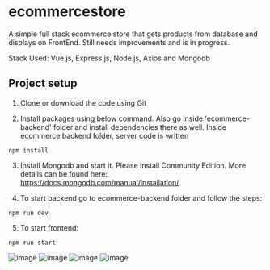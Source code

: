 # ecommercestore

A simple full stack ecommerce store that gets products from database and displays on FrontEnd. Still needs improvements and is in progress.

Stack Used: Vue.js, Express.js, Node.js, Axios and Mongodb

## Project setup

1) Clone or download the code using Git

2) Install packages using below command. Also go inside 'ecommerce-backend' folder and install dependencies there as well. Inside ecommerce backend folder, server code is written
```
npm install
```

3) Install Mongodb and start it. Please install Community Edition. More details can be found here: https://docs.mongodb.com/manual/installation/

4) To start backend go to ecommerce-backend folder and follow the steps:
 ```
npm run dev
```
  
5) To start frontend: 
```
npm run start
```
![image](https://user-images.githubusercontent.com/36845478/121810667-081e5900-cc62-11eb-83c0-2ff9e408ee4d.png)
![image](https://user-images.githubusercontent.com/36845478/121810675-0f456700-cc62-11eb-80ab-4d8ff6ebd4fb.png)
![image](https://user-images.githubusercontent.com/36845478/121810683-166c7500-cc62-11eb-9621-f6cab13b6dc8.png)
![image](https://user-images.githubusercontent.com/36845478/121810686-1bc9bf80-cc62-11eb-8b17-80c76c8cc0e4.png)



